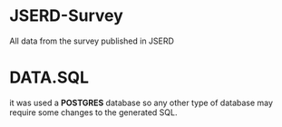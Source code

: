 # JSERD-Survey
All data from the survey published in JSERD


# DATA.SQL
it was used a **POSTGRES** database so any other type of database may require some changes to the generated SQL.
